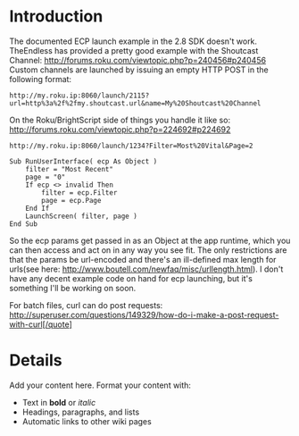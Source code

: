 # Introduction #

The documented ECP launch example in the 2.8 SDK doesn't work.  TheEndless has provided a pretty good example with the Shoutcast Channel:
http://forums.roku.com/viewtopic.php?p=240456#p240456
Custom channels are launched by issuing an empty HTTP POST in the following format:
```
http://my.roku.ip:8060/launch/2115?url=http%3a%2f%2fmy.shoutcast.url&name=My%20Shoutcast%20Channel
```
On the Roku/BrightScript side of things you handle it like so:
http://forums.roku.com/viewtopic.php?p=224692#p224692
```
http://my.roku.ip:8060/launch/1234?Filter=Most%20Vital&Page=2
```
```
Sub RunUserInterface( ecp As Object )
    filter = "Most Recent"
    page = "0"
    If ecp <> invalid Then
        filter = ecp.Filter
        page = ecp.Page
    End If
    LaunchScreen( filter, page )
End Sub 
```
So the ecp params get passed in as an Object at the app runtime, which you can then access and act on in any way you see fit.  The only restrictions are that the params be url-encoded and there's an ill-defined max length for urls(see here: http://www.boutell.com/newfaq/misc/urllength.html).  I don't have any decent example code on hand for ecp launching, but it's something I'll be working on soon.

For batch files, curl can do post requests: http://superuser.com/questions/149329/how-do-i-make-a-post-request-with-curl[/quote]


# Details #

Add your content here.  Format your content with:
  * Text in **bold** or _italic_
  * Headings, paragraphs, and lists
  * Automatic links to other wiki pages